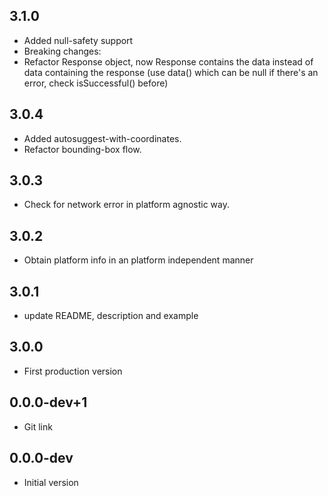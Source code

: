 ## 3.1.0

- Added null-safety support
- Breaking changes:
- Refactor Response object, now Response contains the data instead of data containing the response (use data() which can be null if there's an error, check isSuccessful() before)

## 3.0.4

- Added autosuggest-with-coordinates.
- Refactor bounding-box flow.

## 3.0.3

- Check for network error in platform agnostic way.

## 3.0.2

- Obtain platform info in an platform independent manner

## 3.0.1

- update README, description and example

## 3.0.0

- First production version

## 0.0.0-dev+1

- Git link

## 0.0.0-dev

- Initial version
